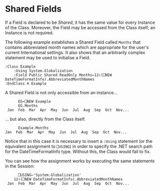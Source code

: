 # Shared Fields

If a Field is declared to be *Shared*, it has the same value for every Instance of the Class. Moreover, the Field may be accessed from the Class itself; an Instance is not required.

The following example establishes a Shared Field called `Months` that contains abbreviated month names which are appropriate for the user's current International settings. It also shows that an arbitrarily complex statement may be used to initialise a Field.
```apl
:Class Example
    :Using System.Globalization
    :Field Public Shared ReadOnly Months←12↑(⎕NEW DateTimeFormatInfo).AbbreviatedMonthNames
:EndClass ⍝ Example
```

A Shared Field is not only accessible from an instance...
```apl
      EG←⎕NEW Example
      EG.Months
 Jan  Feb  Mar  Apr  May  Jun  Jul  Aug  Sep  Oct  Nov...
```

... but also, directly from the Class itself.
```apl
      Example.Months
Jan  Feb  Mar  Apr  May  Jun  Jul  Aug  Sep  Oct  Nov...
```

Notice that in this case it is necessary to insert a `:Using` statement (or the equivalent assignment to `⎕USING`) in order to specify the .NET search path for the DateTimeFormatInfo type. Without this, the Class would fail to fix.

You can see how the assignment works by executing the same statements in the Session:
```apl
      ⎕USING←'System.Globalization'
    12↑(⎕NEW DateTimeFormatInfo).AbbreviatedMonthNames
 Jan  Feb  Mar  Apr  May  Jun  Jul  Aug  Sep  Oct  Nov...
```
